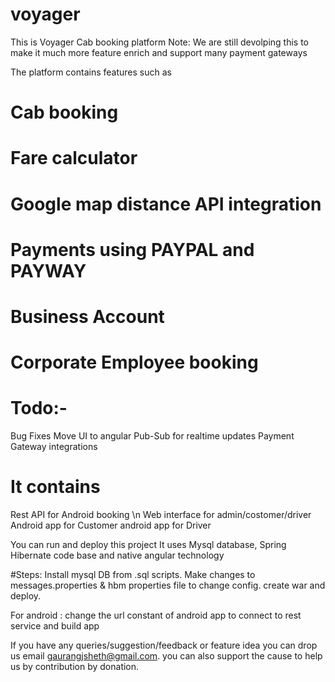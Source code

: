 # voyager


This is Voyager Cab booking platform
Note: We are still devolping this to make it much more feature enrich and support many payment gateways

The platform contains features such as
# Cab booking
# Fare calculator
# Google map distance API integration
# Payments using PAYPAL and PAYWAY
# Business Account
# Corporate Employee booking


# Todo:-
Bug Fixes
Move UI to angular
Pub-Sub for realtime updates
Payment Gateway integrations


# It contains
 Rest API for Android booking \n
 Web interface for admin/costomer/driver
 Android app for Customer
 android app for Driver


You can run and deploy this project
It uses Mysql database, Spring Hibernate code base and native angular technology

#Steps:
Install mysql DB from .sql scripts.
Make changes to messages.properties & hbm properties file to change config.
create war and deploy.

For android :
change the url constant of android app to connect to rest service
and build app




If you have any queries/suggestion/feedback or feature idea you can drop us email gaurangjsheth@gmail.com.
you can also support the cause to help us by contribution by donation.

